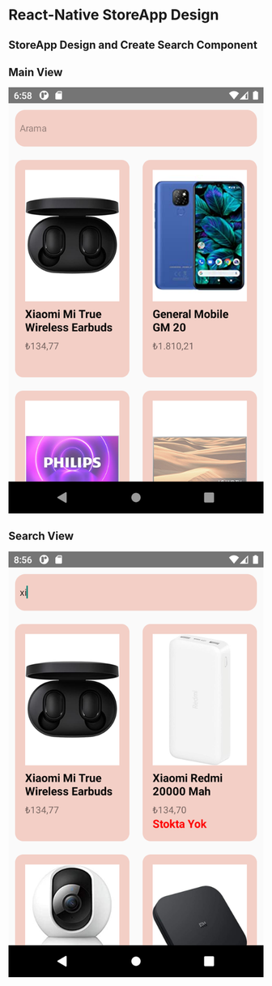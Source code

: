 # React-Native StoreApp Design 

## StoreApp Design and Create Search Component

## Main View
![](assets\ss1.png)

## Search View
![](assets\ss2.png)